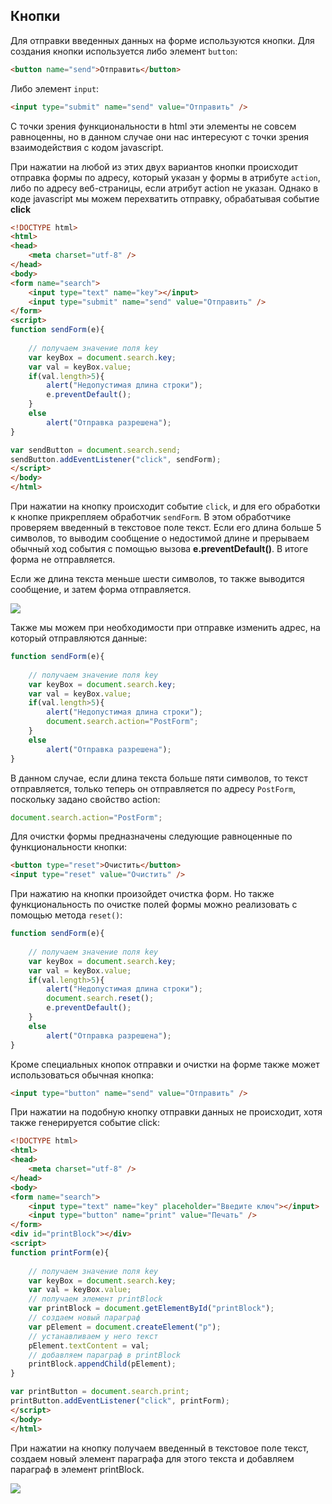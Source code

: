 ## Кнопки

Для отправки введенных данных на форме используются кнопки. Для создания кнопки используется либо элемент `button`:

```html
<button name="send">Отправить</button>
```

Либо элемент `input`:

```html
<input type="submit" name="send" value="Отправить" />
```

С точки зрения функциональности в html эти элементы не совсем равноценны, но в данном случае они нас интересуют с точки зрения взаимодействия с кодом javascript.

При нажатии на любой из этих двух вариантов кнопки происходит отправка формы по адресу, который указан у формы в атрибуте `action`, либо по адресу веб-страницы, если атрибут action не указан. 
Однако в коде javascript мы можем перехватить отправку, обрабатывая событие **click**

```html
<!DOCTYPE html>
<html>
<head>
	<meta charset="utf-8" />
</head>
<body>
<form name="search">
	<input type="text" name="key"></input>
	<input type="submit" name="send" value="Отправить" />
</form>
<script>
function sendForm(e){
	
	// получаем значение поля key
	var keyBox = document.search.key;
	var val = keyBox.value;
	if(val.length>5){
		alert("Недопустимая длина строки");
		e.preventDefault();
	}	
	else
		alert("Отправка разрешена");
}

var sendButton = document.search.send;
sendButton.addEventListener("click", sendForm);
</script>
</body>
</html>
```

При нажатии на кнопку происходит событие `click`, и для его обработки к кнопке прикрепляем обработчик `sendForm`. В этом 
обработчике проверяем введенный в текстовое поле текст. Если его длина больше 5 символов, то выводим сообщение о недостимой длине и прерываем обычный 
ход события с помощью вызова **e.preventDefault()**. В итоге форма не отправляется.

Если же длина текста меньше шести символов, то также выводится сообщение, и затем форма отправляется.

![](https://metanit.com/web/javascript/pics/formsubmit.png)

Также мы можем при необходимости при отправке изменить адрес, на который отправляются данные:

```js
function sendForm(e){
	
	// получаем значение поля key
	var keyBox = document.search.key;
	var val = keyBox.value;
	if(val.length>5){
		alert("Недопустимая длина строки");
		document.search.action="PostForm";
	}	
	else
		alert("Отправка разрешена");
}
```

В данном случае, если длина текста больше пяти символов, то текст отправляется, только теперь он отправляется по адресу `PostForm`, 
поскольку задано свойство action:

```js
document.search.action="PostForm";
```

Для очистки формы предназначены следующие равноценные по функциональности кнопки:

```html
<button type="reset">Очистить</button>
<input type="reset" value="Очистить" />
```

При нажатию на кнопки произойдет очистка форм. Но также функциональность по очистке полей формы можно реализовать с помощью метода 
`reset()`:

```js
function sendForm(e){
	
	// получаем значение поля key
	var keyBox = document.search.key;
	var val = keyBox.value;
	if(val.length>5){
		alert("Недопустимая длина строки");
		document.search.reset();
		e.preventDefault();
	}	
	else
		alert("Отправка разрешена");
}
```

Кроме специальных кнопок отправки и очистки на форме также может использоваться обычная кнопка:

```html
<input type="button" name="send" value="Отправить" />
```

При нажатии на подобную кнопку отправки данных не происходит, хотя также генерируется событие click:

```html
<!DOCTYPE html>
<html>
<head>
	<meta charset="utf-8" />
</head>
<body>
<form name="search">
	<input type="text" name="key" placeholder="Введите ключ"></input>
	<input type="button" name="print" value="Печать" />
</form>
<div id="printBlock"></div>
<script>
function printForm(e){
	
	// получаем значение поля key
	var keyBox = document.search.key;
	var val = keyBox.value;
	// получаем элемент printBlock
	var printBlock = document.getElementById("printBlock");
	// создаем новый параграф
	var pElement = document.createElement("p");
	// устанавливаем у него текст
	pElement.textContent = val;
	// добавляем параграф в printBlock
	printBlock.appendChild(pElement);
}

var printButton = document.search.print;
printButton.addEventListener("click", printForm);
</script>
</body>
</html>
```

При нажатии на кнопку получаем введенный в текстовое поле текст, создаем новый элемент параграфа для этого текста и добавляем параграф в элемент printBlock.

![](https://metanit.com/web/javascript/pics/buttonclick.png)

